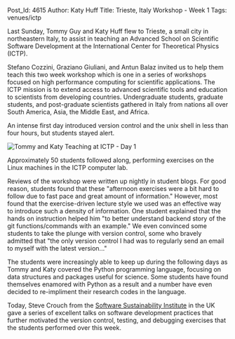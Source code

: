 Post_Id: 4615
Author: Katy Huff
Title: Trieste, Italy Workshop - Week 1
Tags: venues/ictp

<p>Last Sunday, Tommy Guy and Katy Huff flew to Trieste, a small city in northeastern Italy, to assist in teaching an Advanced School on Scientific Software Development at the International Center for Theoretical Physics (ICTP).</p>
<p>Stefano Cozzini, Graziano Giuliani, and Antun Balaz invited us to help them teach this two week workshop which is one in a series of workshops focused on high performance computing for scientific applications. The ICTP mission is to extend access to advanced scientific tools and education to scientists from developing countries. Undergraduate students, graduate students, and post-graduate scientists gathered in Italy from nations all over South America, Asia, the Middle East, and Africa.</p>
<p>An intense first day introduced version control and the unix shell in less than four hours, but students stayed alert.</p>
<p><img src="https://p.twimg.com/AmID69XCAAEx_B6.jpg" alt="Tommy and Katy Teaching at ICTP - Day 1" /></p>
<p>Approximately 50 students followed along, performing exercises on the Linux machines in the ICTP computer lab.</p>
<p>Reviews of the workshop were written up nightly in student blogs. For good reason, students found that these "afternoon exercises were a bit hard to follow due to fast pace and great amount of information." However, most found that the exercise-driven lecture style we used was an effective way to introduce such a density of information. One student explained that the hands on instruction helped him "to better understand backend story of the git functions/commands with an example." We even convinced some students to take the plunge with version control, some who bravely admitted that "the only version control I had was to regularly send an email to myself with the latest version..."</p>
<p>The students were increasingly able to keep up during the following days as Tommy and Katy covered the Python programming language, focusing on data structures and packages useful for science. Some students have found themselves enamored with Python as a result and a number have even decided to re-impliment their research codes in the language.</p>
<p>Today, Steve Crouch from the <a title="Software Sustainability Institute" href="http://software.ac.uk" target="_blank">Software Sustainability Institute</a> in the UK gave a series of excellent talks on software development practices that further motivated the version control, testing, and debugging exercises that the students performed over this week.</p>
